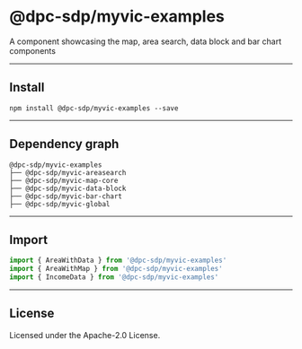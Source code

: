 # @dpc-sdp/myvic-examples

A component showcasing the map, area search, data block and bar chart components

--------------------------------------------------------------------------------

## Install

```shell
npm install @dpc-sdp/myvic-examples --save
```

--------------------------------------------------------------------------------

## Dependency graph

```shell
@dpc-sdp/myvic-examples
├── @dpc-sdp/myvic-areasearch
├── @dpc-sdp/myvic-map-core
├── @dpc-sdp/myvic-data-block
├── @dpc-sdp/myvic-bar-chart
├── @dpc-sdp/myvic-global
```

--------------------------------------------------------------------------------

## Import

```js
import { AreaWithData } from '@dpc-sdp/myvic-examples'
import { AreaWithMap } from '@dpc-sdp/myvic-examples'
import { IncomeData } from '@dpc-sdp/myvic-examples'
```

--------------------------------------------------------------------------------

## License

Licensed under the Apache-2.0 License.

<!-- /GENERATED_DOCS -->
